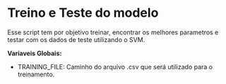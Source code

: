 # Treino e Teste do modelo

Esse script tem por objetivo treinar, encontrar os melhores parametros e testar com os dados de teste utilizando o SVM.

**Variaveis Globais:**

* TRAINING_FILE: Caminho do arquivo .csv que será utilizado para o treinamento.
